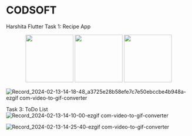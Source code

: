 # CODSOFT
Harshita
Flutter
Task 1: Recipe App

<div align="center">
<!--   https://tenor.com/bCCkQ.gif --><img width="130",object-fit= "contain", src="https://github.com/H-a-r-s-h-i-t-a-k/CODSOFT/assets/114668133/d5b73186-7ec5-42e9-9365-9a438de6671d"  /> 
 <img width="130" ,object-fit= "contain", src="https://github.com/H-a-r-s-h-i-t-a-k/CODSOFT/assets/114668133/6fafa278-57f1-4927-b643-9fdc5f28e286"  /> <img width="130",height="25" ,object-fit= "contain", src="https://github.com/H-a-r-s-h-i-t-a-k/CODSOFT/assets/114668133/425df7d0-7a15-46f1-879d-16b50836c73b"  />
</div>


![Record_2024-02-13-14-18-48_a3725e28b58efe7c7e50ebccbe4b948a-ezgif com-video-to-gif-converter](https://github.com/H-a-r-s-h-i-t-a-k/CODSOFT/assets/114668133/6fafa278-57f1-4927-b643-9fdc5f28e286)



Task 3: ToDo List
![Record_2024-02-13-14-10-00-ezgif com-video-to-gif-converter](https://github.com/H-a-r-s-h-i-t-a-k/CODSOFT/assets/114668133/425df7d0-7a15-46f1-879d-16b50836c73b)

![Record_2024-02-13-14-25-40-ezgif com-video-to-gif-converter](https://github.com/H-a-r-s-h-i-t-a-k/CODSOFT/assets/114668133/d5b73186-7ec5-42e9-9365-9a438de6671d)
